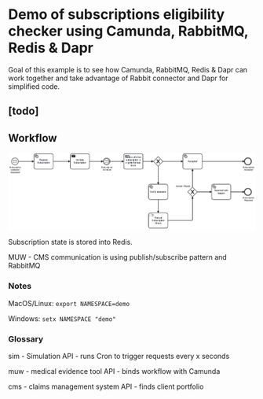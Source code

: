 # Demo of subscriptions eligibility checker using Camunda, RabbitMQ, Redis & Dapr

Goal of this example is to see how Camunda, RabbitMQ, Redis & Dapr can work together and take advantage of Rabbit connector and Dapr for simplified code.

## [todo]

## Workflow

![subscription-workflow.png](assets%2Fsubscription-workflow.png)

Subscription state is stored into Redis.

MUW - CMS communication is using publish/subscribe pattern and RabbitMQ

### Notes

MacOS/Linux: `export NAMESPACE=demo`

Windows: `setx NAMESPACE "demo"`

### Glossary

sim - Simulation API - runs Cron to trigger requests every x seconds

muw - medical evidence tool API - binds workflow with Camunda

cms - claims management system API - finds client portfolio
